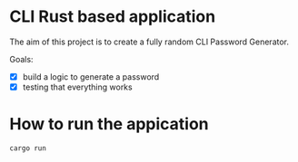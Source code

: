 # CLI Rust based application

The aim of this project is to create a fully random CLI Password Generator.

Goals:

- [x] build a logic to generate a password
- [x] testing that everything works

# How to run the appication

```rust
cargo run
```
